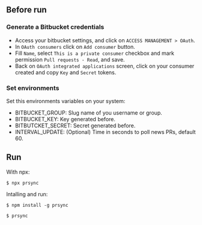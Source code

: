 ## Before run

### Generate a Bitbucket credentials

* Access your bitbucket settings, and click on `ACCESS MANAGEMENT > OAuth`.
* In `OAuth consumers` click on `Add consumer` button.
* Fill `Name`, select `This is a private consumer` checkbox and mark permission `Pull requests - Read`, and save.
* Back on `OAuth integrated applications` screen, click on your consumer created and copy `Key` and `Secret` tokens.

### Set environments

Set this environments variables on your system:

- BITBUCKET_GROUP: Slug name of you username or group.
- BITBUCKET_KEY: Key generated before.
- BITBUTCKET_SECRET: Secret generated before.
- INTERVAL_UPDATE: (Optional) Time in seconds to poll news PRs, default 60.

## Run

With npx:
```shell
$ npx prsync
```

Intalling and run:
```shell
$ npm install -g prsync

$ prsync
```
